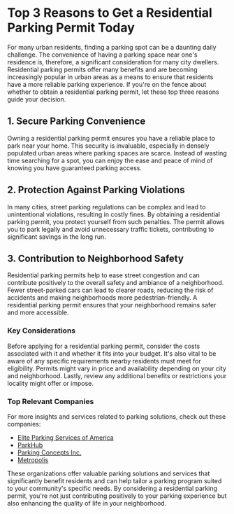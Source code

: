 # Top 3 Reasons to Get a Residential Parking Permit Today

For many urban residents, finding a parking spot can be a daunting daily challenge. The convenience of having a parking space near one's residence is, therefore, a significant consideration for many city dwellers. Residential parking permits offer many benefits and are becoming increasingly popular in urban areas as a means to ensure that residents have a more reliable parking experience. If you're on the fence about whether to obtain a residential parking permit, let these top three reasons guide your decision.

## 1. Secure Parking Convenience

Owning a residential parking permit ensures you have a reliable place to park near your home. This security is invaluable, especially in densely populated urban areas where parking spaces are scarce. Instead of wasting time searching for a spot, you can enjoy the ease and peace of mind of knowing you have guaranteed parking access.

## 2. Protection Against Parking Violations

In many cities, street parking regulations can be complex and lead to unintentional violations, resulting in costly fines. By obtaining a residential parking permit, you protect yourself from such penalties. The permit allows you to park legally and avoid unnecessary traffic tickets, contributing to significant savings in the long run.

## 3. Contribution to Neighborhood Safety

Residential parking permits help to ease street congestion and can contribute positively to the overall safety and ambiance of a neighborhood. Fewer street-parked cars can lead to clearer roads, reducing the risk of accidents and making neighborhoods more pedestrian-friendly. A residential parking permit ensures that your neighborhood remains safer and more accessible.

### Key Considerations

Before applying for a residential parking permit, consider the costs associated with it and whether it fits into your budget. It's also vital to be aware of any specific requirements nearby residents must meet for eligibility. Permits might vary in price and availability depending on your city and neighborhood. Lastly, review any additional benefits or restrictions your locality might offer or impose.

### Top Relevant Companies

For more insights and services related to parking solutions, check out these companies:

- [Elite Parking Services of America](/dir/elite_parking_services_of_america)
- [ParkHub](/dir/parkhub)
- [Parking Concepts Inc.](/dir/parking_concepts_inc)
- [Metropolis](/dir/metropolis)

These organizations offer valuable parking solutions and services that significantly benefit residents and can help tailor a parking program suited to your community's specific needs. By considering a residential parking permit, you're not just contributing positively to your parking experience but also enhancing the quality of life in your neighborhood.